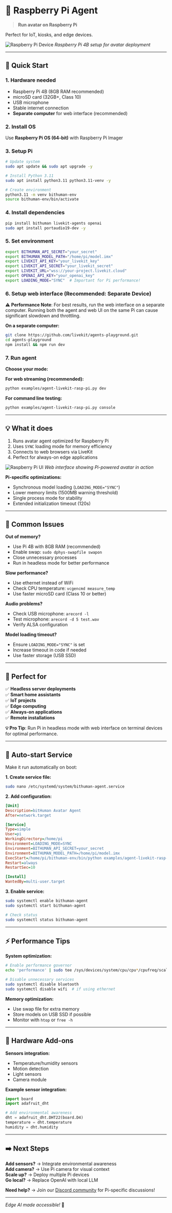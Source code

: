 # 🥧 Raspberry Pi Agent

> **Run avatar on Raspberry Pi**

Perfect for IoT, kiosks, and edge devices.

![Raspberry Pi Device](../assets/images/example-raspberry-pi-device.jpg)
*Raspberry Pi 4B setup for avatar deployment*

---

## 🚀 Quick Start

### 1. Hardware needed
- Raspberry Pi 4B (8GB RAM recommended)
- microSD card (32GB+, Class 10)
- USB microphone
- Stable internet connection
- **Separate computer** for web interface (recommended)

### 2. Install OS
Use **Raspberry Pi OS (64-bit)** with Raspberry Pi Imager

### 3. Setup Pi
```bash
# Update system
sudo apt update && sudo apt upgrade -y

# Install Python 3.11
sudo apt install python3.11 python3.11-venv -y

# Create environment
python3.11 -m venv bithuman-env
source bithuman-env/bin/activate
```

### 4. Install dependencies
```bash
pip install bithuman livekit-agents openai
sudo apt install portaudio19-dev -y
```

### 5. Set environment
```bash
export BITHUMAN_API_SECRET="your_secret"
export BITHUMAN_MODEL_PATH="/home/pi/model.imx"
export LIVEKIT_API_KEY="your_livekit_key"
export LIVEKIT_API_SECRET="your_livekit_secret"
export LIVEKIT_URL="wss://your-project.livekit.cloud"
export OPENAI_API_KEY="your_openai_key"
export LOADING_MODE="SYNC"  # Important for Pi performance!
```

### 6. Setup web interface (**Recommended: Separate Device**)

⚠️ **Performance Note**: For best results, run the web interface on a separate computer. Running both the agent and web UI on the same Pi can cause significant slowdown and throttling.

**On a separate computer:**
```bash
git clone https://github.com/livekit/agents-playground.git
cd agents-playground
npm install && npm run dev
```

### 7. Run agent

**Choose your mode:**

**For web streaming (recommended):**
```bash
python examples/agent-livekit-rasp-pi.py dev
```

**For command line testing:**
```bash
python examples/agent-livekit-rasp-pi.py console
```

---

## 💡 What it does

1. Runs avatar agent optimized for Raspberry Pi
2. Uses `SYNC` loading mode for memory efficiency
3. Connects to web browsers via LiveKit
4. Perfect for always-on edge applications

![Raspberry Pi UI](../assets/images/example-raspberry-pi-ui.jpg)
*Web interface showing Pi-powered avatar in action*

**Pi-specific optimizations:**
- Synchronous model loading (`LOADING_MODE="SYNC"`)
- Lower memory limits (1500MB warning threshold)
- Single process mode for stability
- Extended initialization timeout (120s)

---

## 🔧 Common Issues

**Out of memory?**
- Use Pi 4B with 8GB RAM (recommended)
- Enable swap: `sudo dphys-swapfile swapon`
- Close unnecessary processes
- Run in headless mode for better performance

**Slow performance?**
- Use ethernet instead of WiFi
- Check CPU temperature: `vcgencmd measure_temp`
- Use faster microSD card (Class 10 or better)

**Audio problems?**
- Check USB microphone: `arecord -l`
- Test microphone: `arecord -d 5 test.wav`
- Verify ALSA configuration

**Model loading timeout?**
- Ensure `LOADING_MODE="SYNC"` is set
- Increase timeout in code if needed
- Use faster storage (USB SSD)

---

## 🎯 Perfect for

✅ **Headless server deployments**  
✅ **Smart home assistants**  
✅ **IoT projects**  
✅ **Edge computing**  
✅ **Always-on applications**  
✅ **Remote installations**

**💡 Pro Tip**: Run Pi in headless mode with web interface on terminal devices for optimal performance.

---

## 🔧 Auto-start Service

Make it run automatically on boot:

**1. Create service file:**
```bash
sudo nano /etc/systemd/system/bithuman-agent.service
```

**2. Add configuration:**
```ini
[Unit]
Description=bitHuman Avatar Agent
After=network.target

[Service]
Type=simple
User=pi
WorkingDirectory=/home/pi
Environment=LOADING_MODE=SYNC
Environment=BITHUMAN_API_SECRET=your_secret
Environment=BITHUMAN_MODEL_PATH=/home/pi/model.imx
ExecStart=/home/pi/bithuman-env/bin/python examples/agent-livekit-rasp-pi.py dev
Restart=always
RestartSec=10

[Install]
WantedBy=multi-user.target
```

**3. Enable service:**
```bash
sudo systemctl enable bithuman-agent
sudo systemctl start bithuman-agent

# Check status
sudo systemctl status bithuman-agent
```

---

## ⚡ Performance Tips

**System optimization:**
```bash
# Enable performance governor
echo 'performance' | sudo tee /sys/devices/system/cpu/cpu*/cpufreq/scaling_governor

# Disable unnecessary services
sudo systemctl disable bluetooth
sudo systemctl disable wifi  # if using ethernet
```

**Memory optimization:**
- Use swap file for extra memory
- Store models on USB SSD if possible
- Monitor with `htop` or `free -h`

---

## 🔌 Hardware Add-ons

**Sensors integration:**
- Temperature/humidity sensors
- Motion detection
- Light sensors
- Camera module

**Example sensor integration:**
```python
import board
import adafruit_dht

# Add environmental awareness
dht = adafruit_dht.DHT22(board.D4)
temperature = dht.temperature
humidity = dht.humidity
```

---

## ➡️ Next Steps

**Add sensors?** → Integrate environmental awareness  
**Add camera?** → Use Pi camera for visual context  
**Scale up?** → Deploy multiple Pi devices  
**Go local?** → Replace OpenAI with local LLM

**Need help?** → Join our [Discord community](https://discord.gg/yM7wRRqu) for Pi-specific discussions!

---

*Edge AI made accessible!* 🤖 